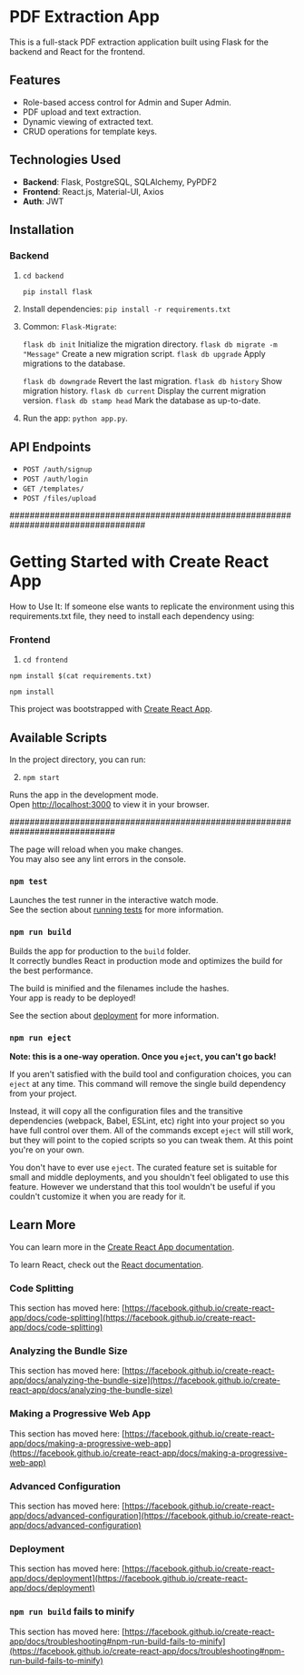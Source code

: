 # PDF Extraction App

This is a full-stack PDF extraction application built using Flask for the backend and React for the frontend.

## Features
- Role-based access control for Admin and Super Admin.
- PDF upload and text extraction.
- Dynamic viewing of extracted text.
- CRUD operations for template keys.

## Technologies Used
- **Backend**: Flask, PostgreSQL, SQLAlchemy, PyPDF2
- **Frontend**: React.js, Material-UI, Axios
- **Auth**: JWT

## Installation

### Backend

1. `cd backend`

    `pip install flask`

2. Install dependencies: `pip install -r requirements.txt`

3. Common: `Flask-Migrate`:

    `flask db init`	Initialize the migration directory.
    `flask db migrate -m "Message"`	Create a new migration script.
    `flask db upgrade`	Apply migrations to the database.

    `flask db downgrade`	Revert the last migration.
    `flask db history`	Show migration history.
    `flask db current`	Display the current migration version.
    `flask db stamp head`	Mark the database as up-to-date.

4. Run the app: `python app.py`.

## API Endpoints
- `POST /auth/signup`
- `POST /auth/login`
- `GET /templates/`
- `POST /files/upload`

###################################################################################

# Getting Started with Create React App

How to Use It: If someone else wants to replicate the environment using this requirements.txt file, they need to install each dependency using:

### Frontend
1. `cd frontend`

`npm install $(cat requirements.txt)`

`npm install`

<!-- `npm install @mui/material @emotion/react @emotion/styled react-hook-form zod axios` -->

<!-- `npm install eslint prettier husky --save-dev` -->

<!-- `npm install react@18 react-dom@18` -->

<!-- `npm install @testing-library/react @testing-library/jest-dom @testing-library/user-event web-vitals` -->

This project was bootstrapped with [Create React App](https://github.com/facebook/create-react-app).

## Available Scripts

In the project directory, you can run:

2. `npm start`

Runs the app in the development mode.\
Open [http://localhost:3000](http://localhost:3000) to view it in your browser.

#############################################################################

The page will reload when you make changes.\
You may also see any lint errors in the console.

### `npm test`

Launches the test runner in the interactive watch mode.\
See the section about [running tests](https://facebook.github.io/create-react-app/docs/running-tests) for more information.

### `npm run build`

Builds the app for production to the `build` folder.\
It correctly bundles React in production mode and optimizes the build for the best performance.

The build is minified and the filenames include the hashes.\
Your app is ready to be deployed!

See the section about [deployment](https://facebook.github.io/create-react-app/docs/deployment) for more information.

### `npm run eject`

**Note: this is a one-way operation. Once you `eject`, you can't go back!**

If you aren't satisfied with the build tool and configuration choices, you can `eject` at any time. This command will remove the single build dependency from your project.

Instead, it will copy all the configuration files and the transitive dependencies (webpack, Babel, ESLint, etc) right into your project so you have full control over them. All of the commands except `eject` will still work, but they will point to the copied scripts so you can tweak them. At this point you're on your own.

You don't have to ever use `eject`. The curated feature set is suitable for small and middle deployments, and you shouldn't feel obligated to use this feature. However we understand that this tool wouldn't be useful if you couldn't customize it when you are ready for it.

## Learn More

You can learn more in the [Create React App documentation](https://facebook.github.io/create-react-app/docs/getting-started).

To learn React, check out the [React documentation](https://reactjs.org/).

### Code Splitting

This section has moved here: [https://facebook.github.io/create-react-app/docs/code-splitting](https://facebook.github.io/create-react-app/docs/code-splitting)

### Analyzing the Bundle Size

This section has moved here: [https://facebook.github.io/create-react-app/docs/analyzing-the-bundle-size](https://facebook.github.io/create-react-app/docs/analyzing-the-bundle-size)

### Making a Progressive Web App

This section has moved here: [https://facebook.github.io/create-react-app/docs/making-a-progressive-web-app](https://facebook.github.io/create-react-app/docs/making-a-progressive-web-app)

### Advanced Configuration

This section has moved here: [https://facebook.github.io/create-react-app/docs/advanced-configuration](https://facebook.github.io/create-react-app/docs/advanced-configuration)

### Deployment

This section has moved here: [https://facebook.github.io/create-react-app/docs/deployment](https://facebook.github.io/create-react-app/docs/deployment)

### `npm run build` fails to minify

This section has moved here: [https://facebook.github.io/create-react-app/docs/troubleshooting#npm-run-build-fails-to-minify](https://facebook.github.io/create-react-app/docs/troubleshooting#npm-run-build-fails-to-minify)
